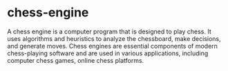 # chess-engine
 A chess engine is a computer program that is designed to play chess. It uses algorithms and heuristics to analyze the chessboard, make decisions, and generate moves. Chess engines are essential components of modern chess-playing software and are used in various applications, including computer chess games, online chess platforms.
